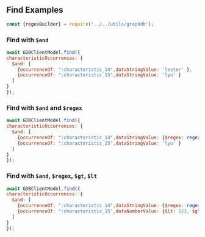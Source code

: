## Find Examples

```js
const {regexBuilder} = require('../../utils/graphdb');
```

### Find with `$and`
```js
await GDBClientModel.find({
characteristicOccurrences: {
  $and: [
    {occurrenceOf: ":characteristic_14",dataStringValue: 'lester' },
    {occurrenceOf: ":characteristic_15",dataStringValue: 'lyu' }
  ]
}
});
```

### Find with `$and` and `$regex`
```js
await GDBClientModel.find({
characteristicOccurrences: {
  $and: [
    {occurrenceOf: ":characteristic_14",dataStringValue: {$regex: regexBuilder('le', 'i')}},
    {occurrenceOf: ":characteristic_15",dataStringValue: 'lyu' }
  ]
}
});
```

### Find with `$and`, `$regex`, `$gt`, `$lt` 
```js
await GDBClientModel.find({
characteristicOccurrences: {
  $and: [
    {occurrenceOf: ":characteristic_14",dataStringValue: {$regex: regexBuilder('le', 'i')}},
    {occurrenceOf: ":characteristic_15",dataNumberValue: {$lt: 123, $gt: 2} }
  ]
}
});
```